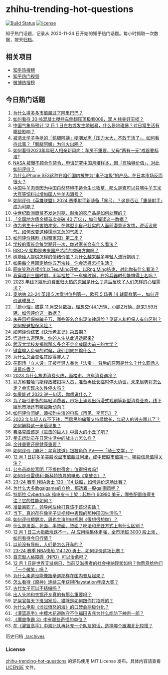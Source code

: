 # zhihu-trending-hot-questions

[![Build Status](https://github.com/justjavac/zhihu-trending-hot-questions/workflows/ci/badge.svg?branch=master)](https://github.com/justjavac/zhihu-trending-hot-questions/actions)
[![license](https://img.shields.io/github/license/justjavac/zhihu-trending-hot-questions)](https://github.com/justjavac/zhihu-trending-hot-questions/blob/master/LICENSE)

知乎热门话题，记录从 2020-11-24
日开始的知乎热门话题。每小时抓取一次数据，按天[归档](./archives)。

## 相关项目

- [知乎热搜榜](https://github.com/justjavac/zhihu-trending-top-search)
- [知乎热门视频](https://github.com/justjavac/zhihu-trending-hot-video)
- [微博热搜榜](https://github.com/justjavac/weibo-trending-hot-search)

## 今日热门话题

<!-- BEGIN -->
<!-- 最后更新时间 Sat Dec 02 2023 04:17:14 GMT+0800 (China Standard Time) -->

1. [为什么拼多多市值超过了阿里巴巴？](https://www.zhihu.com/question/632565077)
1. [如何看待 30 吨混凝土搅拌车侧翻压顶极氪009，双 A 柱完好无损？](https://www.zhihu.com/question/632823793)
1. [中国气象局预计 12 月 1 日左右或发生地磁暴，什么是地磁暴？对日常生活有哪些影响？](https://www.zhihu.com/question/632871445)
1. [被清北学子争抢的「鹅腿阿姨」哽咽发声「压力太大，不敢干活了」，如何看待此事？「鹅腿阿姨」为何火出圈？](https://www.zhihu.com/question/632515500)
1. [如何看待2023年年轻人相亲新风向：车房不重要，父母“两有一无”成首要标准?](https://www.zhihu.com/question/632421824)
1. [NASA 被曝不顾合作禁令，申请研究中国月壤样本，因「有独特价值」，对此如何评价？](https://www.zhihu.com/question/632832873)
1. [为什么iPhone SE3这种在咱们国内被誉为“电子垃圾”的产品，在日本市场反而很火？](https://www.zhihu.com/question/605026473)
1. [中国牛羊肉贵因为中国自然环境不适合生长牧草，那么是否可以只喂牛羊玉米大豆等饲料以增加国人牛羊肉消费？](https://www.zhihu.com/question/632377656)
1. [如何评价《英雄联盟》2024 赛季射手新装备「界弓」？这是否让「重装射手」成为可能？](https://www.zhihu.com/question/632071768)
1. [中世纪欧洲商贸不发达时期，剩余的农产品是如何处理的？](https://www.zhihu.com/question/632557455)
1. [「全国地方债余额首次突破 40 万亿」，如何解读这一数据？](https://www.zhihu.com/question/632823742)
1. [作为男生十分害怕冲突，在体型比自己壮实的人面前潜意识发怵，说话没底气，如何改变这种懦弱又怂的气质？](https://www.zhihu.com/question/632535251)
1. [如何评价韩剧《甜蜜家园》第二季？](https://www.zhihu.com/question/632895932)
1. [学校的家长会每学期开一次，你对家长会有什么看法？](https://www.zhihu.com/question/631840679)
1. [RISC-V 架构是未来国产芯片的突破方向吗？](https://www.zhihu.com/question/632780730)
1. [树能给人提供怎样的情绪价值？为什么越来越多年轻人流行抱树？](https://www.zhihu.com/question/632295465)
1. [如果每个月固定给你五万块钱，你会选择怎样生活？](https://www.zhihu.com/question/631533188)
1. [网友笑称连续4年以Tes.Ming开始，以Rng.Ming结束，对此你有什么看法？](https://www.zhihu.com/question/632835859)
1. [我穿越到三国时期，用半挂拉了一车螺纹钢，在冷兵器时代能排得上名吗？](https://www.zhihu.com/question/632429814)
1. [2023 年线下娱乐消费重归火热的原因是什么？背后反映了人们怎样的心理需求？](https://www.zhihu.com/question/601938935)
1. [奥纳纳 23-24 英超 5 次零封位列第一，欧冠 5 场丢 14 球同样第一，如何评价该球员？](https://www.zhihu.com/question/632649748)
1. [「蔚小理」披露 11 月交付数据，理想交付4.1万辆、小鹏2万辆、蔚来1.59万辆，如何评价这一数据？](https://www.zhihu.com/question/632829630)
1. [朱丹因担保被骗千万，哪些签名会出现法律风险？见证人和担保人有何区别？如何规避担保风险？](https://www.zhihu.com/question/632784407)
1. [如何评价综艺《快乐老友记》第五期？](https://www.zhihu.com/question/632783434)
1. [悟透什么道理后，你的人生从此通透起来?](https://www.zhihu.com/question/623439566)
1. [武汉大学校友捐赠那么多会不会变成国内前三的大学？](https://www.zhihu.com/question/632432610)
1. [键盘输入负号的时候，我们到底在输什么？](https://www.zhihu.com/question/624610568)
1. [为什么总会莫名其妙得罪人？](https://www.zhihu.com/question/320294047)
1. [在职场「立人设」正被年轻人奉为「法宝」，背后的原因是什么？什么职场人设最吃香？](https://www.zhihu.com/question/632472730)
1. [2023 为什么旅游消费火热，而楼市、汽车消费遇冷？](https://www.zhihu.com/question/630156401)
1. [以方称若哈马斯释放被扣押人员，准备再延长临时停火协议，未来局势将怎么走？会实现永久性停火吗？](https://www.zhihu.com/question/632771491)
1. [如果能对 2023 说一句话，你想说什么？](https://www.zhihu.com/question/632802638)
1. [为了吸引更多的年轻消费者，市场上涌现出沉浸式戏剧等新型消费业态，线下娱乐市场还有哪些新动向？](https://www.zhihu.com/question/630021915)
1. [如何评价闫妮、谭松韵主演的电影《再见，李可乐》？](https://www.zhihu.com/question/562068077)
1. [2023 年年轻人存不下钱，而居民的储蓄又持续增长，年轻人的钱去哪儿了？如何解释这一矛盾现象？](https://www.zhihu.com/question/630157182)
1. [弗洛克应该是《进击的巨人》中最大的小丑了吧？](https://www.zhihu.com/question/465036339)
1. [拳击运动员在日常生活中的战斗力怎么样？](https://www.zhihu.com/question/632055983)
1. [金钱重要还是健康重要？](https://www.zhihu.com/question/627976191)
1. [如何评价《崩坏：星穹铁道》银枝角色 PV——「骑士文学」？](https://www.zhihu.com/question/632786924)
1. [12 月 1 日拼多多美股收盘市值超过阿里，成中概股市值第一，哪些信息值得关注？](https://www.zhihu.com/question/632757408)
1. [公务员岗位写明「不提供宿舍」值得报考吗?](https://www.zhihu.com/question/626346758)
1. [如何评价雷德利·斯科特执导的电影《拿破仑》？](https://www.zhihu.com/question/632700503)
1. [23-24 赛季 NBA勇士 120 : 114 快船，如何评价这场比赛？](https://www.zhihu.com/question/632783023)
1. [为什么大多数galgame的立绘，都透着一股gal画风呢？](https://www.zhihu.com/question/632250533)
1. [特斯拉 Cybertruck 纯电皮卡上架：起售价 60990 美元，哪些配置值得关注？它的性能如何？](https://www.zhihu.com/question/632755051)
1. [准备离职了，领导问后续打算该不该说实话？](https://www.zhihu.com/question/632600873)
1. [当下，真的存在像李子柒视频中表现的那种田园生活吗？](https://www.zhihu.com/question/315551260)
1. [如何评价檀健次、周也主演的电视剧《很想很想你》？](https://www.zhihu.com/question/632733016)
1. [什么是发面、死面、半烫面、烫面？吃法和烹饪方式上有什么区别？](https://www.zhihu.com/question/631114545)
1. [12 月 1 日三大指数涨跌不一，AI 应用端集体走强，全市场超 3000 股上涨，如何看待今日行情？](https://www.zhihu.com/question/632766094)
1. [以前没有导航，人们是怎么开车的？](https://www.zhihu.com/question/632021943)
1. [23-24 赛季 NBA快船 114:120 勇士，如何评价这场比赛？](https://www.zhihu.com/question/632775098)
1. [自恋型人格障碍（NPD）可以治愈吗？](https://www.zhihu.com/question/632110785)
1. [12 月 1 日是世界艾滋病日，当前艾滋患者的社会接纳现状如何？你愿意给他们「一个微笑」吗？](https://www.zhihu.com/question/632684907)
1. [为什么柔道没能像跆拳道那样在国内普及起来？](https://www.zhihu.com/question/624482678)
1. [怎么看待《原神》连续三年获得Playstation年度大奖？](https://www.zhihu.com/question/632868085)
1. [古代女子可以不结婚吗？](https://www.zhihu.com/question/417891159)
1. [出人头地和衣锦还乡真的有那么重要吗？](https://www.zhihu.com/question/629441258)
1. [铲屎官每天下班回家后，猫咪是如何跟你打招呼的？](https://www.zhihu.com/question/629209215)
1. [为什么电影《涉过愤怒的海》的口碑会两极分化？](https://www.zhihu.com/question/632504790)
1. [《灌篮高手》中樱木花道防守不住福田吉兆为什么能防下神宗一郎？](https://www.zhihu.com/question/628370744)
1. [《魔兽争霸 3》中有哪些奇怪的单位？](https://www.zhihu.com/question/267692668)
1. [在《灌篮高手》中湘北队再补充一个队友的话，选择哪个跟湘北比较搭？](https://www.zhihu.com/question/550982666)

<!-- END -->

历史归档 [./archives](./archives)

### License

[zhihu-trending-hot-questions](https://github.com/justjavac/zhihu-trending-hot-questions)
的源码使用 MIT License 发布。具体内容请查看 [LICENSE](./LICENSE) 文件。
